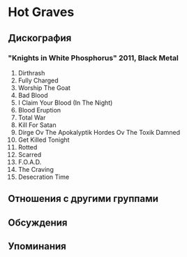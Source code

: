 # Hot Graves



## Дискография

### "Knights in White Phosphorus" 2011, Black Metal

1. Dirthrash
2. Fully Charged
3. Worship The Goat
4. Bad Blood
5. I Claim Your Blood (In The Night)
6. Blood Eruption
7. Total War
8. Kill For Satan
9. Dirge Ov The Apokalyptik Hordes Ov The Toxik Damned
10. Get Killed Tonight
11. Rotted
12. Scarred 
13. F.O.A.D.
14. The Craving
15. Desecration Time


## Отношения с другими группами


## Обсуждения


## Упоминания

